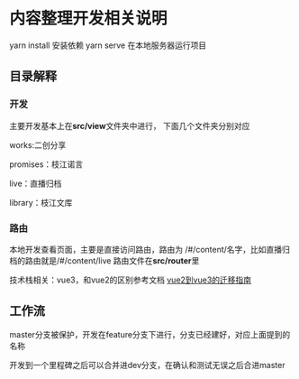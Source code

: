# 内容整理开发相关说明

yarn install 安装依赖
yarn serve 在本地服务器运行项目

## 目录解释
### 开发
主要开发基本上在**src/view**文件夹中进行，
下面几个文件夹分别对应

works:二创分享

promises：枝江诺言

live：直播归档

library：枝江文库

### 路由
本地开发查看页面，主要是直接访问路由，路由为 /#/content/名字，比如直播归档的路由就是/#/content/live
路由文件在**src/router**里

技术栈相关：vue3，和vue2的区别参考文档 
[vue2到vue3的迁移指南](https://v3.cn.vuejs.org/guide/migration/introduction.html#%E6%A6%82%E8%A7%88)



## 工作流
master分支被保护，开发在feature分支下进行，分支已经建好，对应上面提到的名称

开发到一个里程碑之后可以合并进dev分支，在确认和测试无误之后合进master
